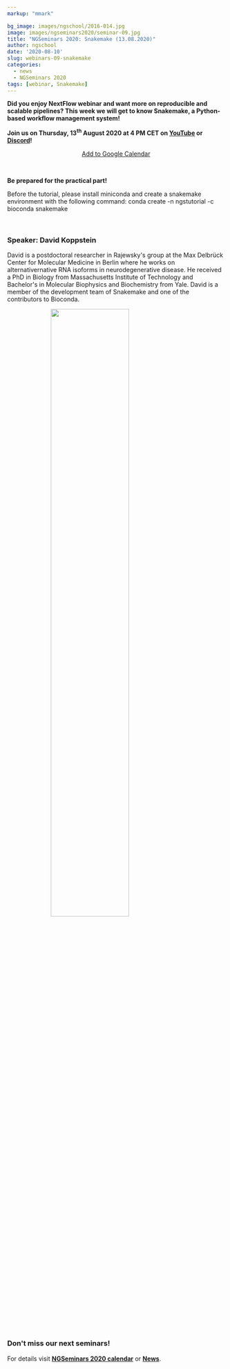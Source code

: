 ```yaml
---
markup: "mmark"

bg_image: images/ngschool/2016-014.jpg
image: images/ngseminars2020/seminar-09.jpg
title: "NGSeminars 2020: Snakemake (13.08.2020)"
author: ngschool
date: '2020-08-10'
slug: webinars-09-snakemake
categories:
  - news
  - NGSeminars 2020
tags: [webinar, Snakemake]
---
```


<b>Did you enjoy NextFlow webinar and want more on reproducible and scalable pipelines? This week we will get to know Snakemake, a Python-based workflow management system!<br>

Join us on Thursday, 13<sup>th</sup> August 2020 at 4 PM CET on <a href="https://www.youtube.com/NGSchoolEU" target="_blank">YouTube</a> or <a href="https://discord.gg/MhNeqwR" target="_blank">Discord</a>!</b>

<p style="text-align: center;"><a href="https://www.google.com/calendar/render?action=TEMPLATE&text=NGSeminar%3A+Snakemake&dates=20200813T140000Z%2F20200813T160000Z" target="_blank" class="btn btn-primary">Add to Google Calendar <i class="far fa-calendar-plus"></i></a></p>

<br>

**Be prepared for the practical part!**

Before the tutorial, please install miniconda and create a snakemake environment with the following command:
    conda create -n ngstutorial -c bioconda snakemake

<br>

### Speaker: David Koppstein

David is a postdoctoral researcher in Rajewsky's group at the Max Delbrück Center for Molecular Medicine in Berlin where he works on alternativernative RNA isoforms in neurodegenerative disease. He received a PhD in Biology from Massachusetts Institute of Technology and Bachelor's in Molecular Biophysics and Biochemistry from Yale. David is a member of the development team of Snakemake and one of the contributors to Bioconda.

<img src="/images/ngseminars2020/koppstein-david.jpg" style="width: 60%; display: block; margin-left: auto; margin-right: auto; ">

<br>

### Don't miss our next seminars!
For details visit **[NGSeminars 2020 calendar](/ngseminars)** or **[News](/post)**.
